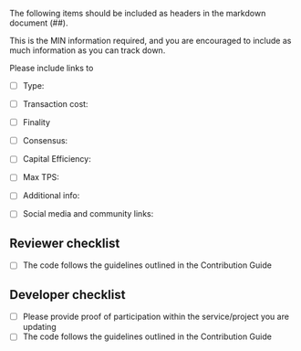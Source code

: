 The following items should be included as headers in the markdown document (##).

This is the MIN information required, and you are encouraged to include as much information as you can track down.

Please include links to

- [ ] Type:
<!-- What type of chain is this? (e.g.: EVM) -->

- [ ] Transaction cost:
<!-- Give an average transaction cost gas-wise, for example saying how many transactions you can make with $0.01 or gas prices -->

- [ ] Finality
<!-- How much time does it take to achieve finality in this chain? -->

- [ ] Consensus:
<!-- what type of consensus mechanism is used? Such as Proof of Stake, Delegated Proof of Stake, etc. -->

- [ ] Capital Efficiency:
<!-- Is this chain capital efficient? (YES/NO) [link to explanation?] -->

- [ ] Max TPS:
<!-- Maximum  number of Transactions per second on this network -->

- [ ] Additional info:
<!-- links to docs -->

- [ ] Social media and community links:
<!-- links to reddit, discord, etc. -->

## Reviewer checklist

- [ ] The code follows the guidelines outlined in the Contribution Guide

## Developer checklist

- [ ] Please provide proof of participation within the service/project you are updating
- [ ] The code follows the guidelines outlined in the Contribution Guide
